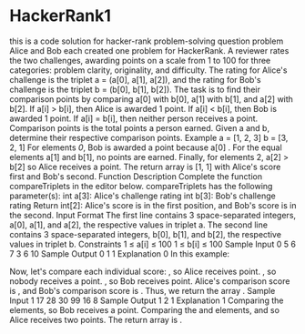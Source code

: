 # HackerRank1
this is a code solution for hacker-rank problem-solving question
problem
Alice and Bob each created one problem for HackerRank. A reviewer rates the two challenges, awarding points on a scale from 1 to 100 for three categories: problem clarity, originality, and difficulty.
The rating for Alice's challenge is the triplet a = (a[0], a[1], a[2]), and the rating for Bob's challenge is the triplet b = (b[0], b[1], b[2]).
The task is to find their comparison points by comparing a[0] with b[0], a[1] with b[1], and a[2] with b[2].
If a[i] > b[i], then Alice is awarded 1 point.
If a[i] < b[i], then Bob is awarded 1 point.
If a[i] = b[i], then neither person receives a point.
Comparison points is the total points a person earned.
Given a and b, determine their respective comparison points.
Example
a = [1, 2, 3]
b = [3, 2, 1]
For elements *0*, Bob is awarded a point because a[0] .
For the equal elements a[1] and b[1], no points are earned.
Finally, for elements 2, a[2] > b[2] so Alice receives a point.
The return array is [1, 1] with Alice's score first and Bob's second.
Function Description
Complete the function compareTriplets in the editor below.
compareTriplets has the following parameter(s):
int a[3]: Alice's challenge rating
int b[3]: Bob's challenge rating
Return
int[2]: Alice's score is in the first position, and Bob's score is in the second.
Input Format
The first line contains 3 space-separated integers, a[0], a[1], and a[2], the respective values in triplet a.
The second line contains 3 space-separated integers, b[0], b[1], and b[2], the respective values in triplet b.
Constraints
1 ≤ a[i] ≤ 100
1 ≤ b[i] ≤ 100
Sample Input 0
5 6 7
3 6 10
Sample Output 0
1 1
Explanation 0
In this example:


Now, let's compare each individual score:
, so Alice receives  point.
, so nobody receives a point.
, so Bob receives  point.
Alice's comparison score is , and Bob's comparison score is . Thus, we return the array .
Sample Input 1
17 28 30
99 16 8
Sample Output 1
2 1
Explanation 1
Comparing the  elements,  so Bob receives a point.
Comparing the  and  elements,  and  so Alice receives two points.
The return array is .


